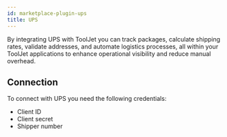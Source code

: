 ```yaml
---
id: marketplace-plugin-ups
title: UPS
---
```


By integrating UPS with ToolJet you can track packages, calculate shipping rates, validate addresses, and automate logistics processes, all within your ToolJet applications to enhance operational visibility and reduce manual overhead.

## Connection

To connect with UPS you need the following credentials:
- Client ID
- Client secret
- Shipper number
